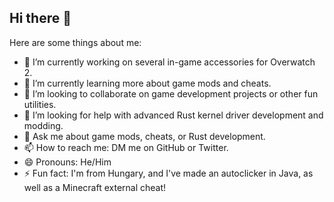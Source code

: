 ## Hi there 👋

Here are some things about me:

- 🔭 I’m currently working on several in-game accessories for Overwatch 2.
- 🌱 I’m currently learning more about game mods and cheats.
- 👯 I’m looking to collaborate on game development projects or other fun utilities.
- 🤔 I’m looking for help with advanced Rust kernel driver development and modding.
- 💬 Ask me about game mods, cheats, or Rust development.
- 📫 How to reach me: DM me on GitHub or Twitter.
- 😄 Pronouns: He/Him
- ⚡ Fun fact: I'm from Hungary, and I've made an autoclicker in Java, as well as a Minecraft external cheat!
